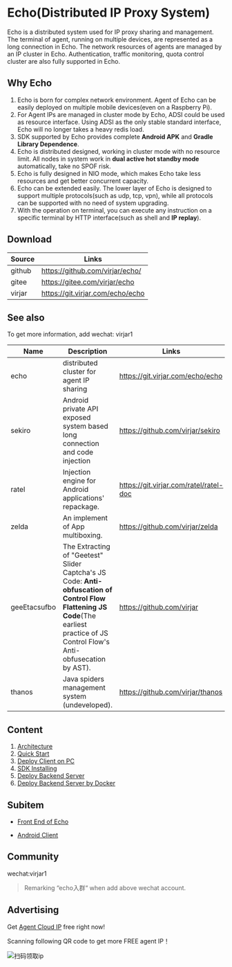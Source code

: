 # Echo(Distributed IP Proxy System)

Echo is a distributed system used for IP proxy sharing and management. The terminal of agent, running on multiple devices, are represented as a long connection in Echo. The network resources of agents are managed by an IP cluster in Echo. Authentication, traffic monitoring, quota control  cluster are also fully supported in Echo.

## Why Echo

1. Echo is born for complex network environment. Agent of Echo can be easily deployed on multiple mobile devices(even on a Raspberry Pi).
2. For Agent IPs are managed in cluster mode by Echo, ADSI could be used as resource interface. Using ADSI as the only stable standard interface, Echo will no longer takes a heavy redis load.
3. SDK supported by Echo provides complete **Android APK** and **Gradle Library Dependence**.
4. Echo is distributed designed, working in cluster mode with no resource limit. All nodes in system work in **dual active hot standby mode** automatically, take no SPOF risk.
5. Echo is fully designed in NIO mode, which makes Echo take less resources and get better concurrent capacity.
6. Echo can be extended easily. The lower layer of Echo is designed to support multiple protocols(such as udp, tcp, vpn), while all protocols can be supported with no need of system upgrading. 
7. With the operation on terminal, you can execute any instruction on a specific terminal by HTTP interface(such as shell and **IP replay**).

## Download

| Source | Links                            |
| ------ | -------------------------------- |
| github | https://github.com/virjar/echo/  |
| gitee  | https://gitee.com/virjar/echo    |
| virjar | https://git.virjar.com/echo/echo |

## See also

To get more information, add wechat: virjar1 

| Name         | Description                                                  | Links                                  |
| ------------ | ------------------------------------------------------------ | -------------------------------------- |
| echo         | distributed cluster for agent IP sharing                     | https://git.virjar.com/echo/echo       |
| sekiro       | Android private API exposed system based long connection and code injection | https://github.com/virjar/sekiro       |
| ratel        | Injection engine for Android applications' repackage.        | https://git.virjar.com/ratel/ratel-doc |
| zelda        | An implement of App multiboxing.                             | https://github.com/virjar/zelda        |
| geeEtacsufbo | The Extracting of "Geetest" Slider Captcha's JS Code:  **Anti-obfuscation of Control Flow Flattening JS Code**(The earliest practice of JS Control Flow's Anti-obfusecation by AST). | https://github.com/virjar              |
| thanos       | Java spiders management system (undeveloped).                | https://github.com/virjar/thanos       |

## Content

1. [Architecture](./doc/1.architecture.en.md)
2. [Quick Start](./doc/2.quick_start.en.md)
3. [Deploy Client on PC](./doc/3.jvm_installer.en.md)
4. [SDK Installing](./doc/4.sdk.en.md) 
5. [Deploy Backend Server](./doc/5.server_deploy.en.md)
6. [Deploy Backend Server by Docker](./doc/5.server_docker_deploy.en.md)

## Subitem

- [Front End of Echo](https://github.com/virjar/echo-fe)

- [Android Client](https://github.com/virjar/echo-android)

## Community

wechat:virjar1

> Remarking “echo入群“ when add above wechat account.

## Advertising

Get [Agent Cloud IP](http://i0k.cn/5ewVg) free right now!

Scanning following QR code to get more FREE agent IP！

![扫码领取ip](doc/img/dailiyun_ad_free_proxy.jpg)